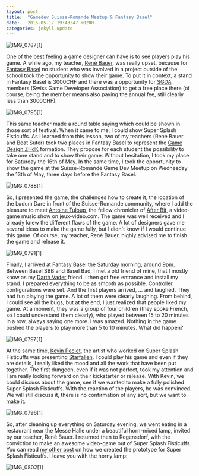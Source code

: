 ```yaml
---
layout: post
title:  "Gamedev Suisse-Romande Meetup & Fantasy Basel"
date:   2015-05-17 19:43:47 +0200
categories: jekyll update
---
```

![IMG_0787[1]](/images/2015/05/IMG_07871-e1431886430646.jpg)

One of the best feeling a game designer can have is to see players play his game. A while ago, my teacher, <a href="https://twitter.com/ixistenz">René Bauer</a>, was really upset, because for <a href="http://www.fantasybasel.ch/">Fantasy Basel</a> no student who was involved in a project outside of the school took the opportunity to show their game. To put it in context, a stand in Fantasy Basel is 3000CHF and there was a opportunity for <a href="http://sgda.ch/">SGDA</a> members (Swiss Game Developer Association) to get a free place there (of course, being the member means also paying the annual fee, still clearly less than 3000CHF).

![IMG_0795[1]](/images/2015/05/IMG_07951.jpg)

This same teacher made a round table saying which could be shown in those sort of festival. When it came to me, I could show Super Splash Fisticuffs. As I learned from this lesson, two of my teachers (René Bauer and Beat Suter) took two places in Fantasy Basel to represent the <a href="http://gamedesign.zhdk.ch/">Game Design ZHdK</a> formation. They propose for each student the possibility to take one stand and to show their game. Without hesitation, I took my place for Saturday the 16th of May. In the same time, I took the opportunity to show the game at the Suisse-Romande Game Dev Meetup on Wednesday the 13th of May, three days before the Fantasy Basel.

![IMG_0788[1]](/images/2015/05/IMG_07881.jpg)

So, I presented the game, the challenges how to create it, the location of the Ludum Dare in front of the Suisse-Romande community, where I add the pleasure to meet <a href="https://twitter.com/AntoineTuloup">Antoine Tuloup</a>, the fellow chronicler of <a href="https://www.youtube.com/playlist?list=PLH98ID6YyyiyVWxl0e7uoc4kL7BhLGkMe">After Bit</a>, a video-game music show on jeux-video.com. The game was well received and I already knew the different flaws of the game. A lot of designers gave me several ideas to make the game fully, but I didn't know if I would continue this game. Of course, my teacher, René Bauer, highly advised me to finish the game and release it.

![IMG_0791[1]](/images/2015/05/IMG_07911.jpg)

Finally, I arrived at Fantasy Basel the Saturday morning, around 9pm. Between Basel SBB and Basel Bad, I met a old friend of mine, that I mostly know as my <a href="https://www.facebook.com/Arnianor">Darth Vader</a> friend. I then got free entrance and install my stand. I prepared everything to be as smooth as possible. Controller configurations were set. And the first players arrived, ... and laughed. They had fun playing the game. A lot of them were clearly laughing. From behind, I could see all the bugs, but at the end, I just realized that people liked my game. At a moment, they was a group of four children (they spoke French, so I could understand them clearly), who played between 15 to 20 minutes in a row, always saying one more. I was amazed. Nothing in the game pushed the players to play more than 5 to 10 minutes. What did happen?

![IMG_0797[1]](/images/2015/05/IMG_07971.jpg)

At the same time, <a href="https://twitter.com/kpeclet">Kevin Peclet</a>, the artist who worked on Super Splash Fisticuffs was presenting <a href="http://www.playotherworld.com/">Starfallen</a>. I could play his game and even if they are details, I really liked the mood and all the work that have been put together. The first dungeon, even if it was not perfect, took my attention and I am really looking forward on their kickstarter or release. With Kevin, we could discuss about the game, see if we wanted to make a fully polished Super Splash Fisticuffs. WIth the reaction of the players, he was convinced. We will still discuss it, there is no confirmation of any sort, but we want to make it.

![IMG_0796[1]](/images/2015/05/IMG_07961.jpg)

So, after cleaning up everything on Saturday evening, we went eating in a restaurant near the Messe Halle under a beautiful horn-mixed lamp, invited by our teacher, René Bauer. I returned then to Regensdorf, with the conviction to make an awesome video-game out of Super Splash Fisticuffs. You can read <a href="/2015-04-14-ludum-dare">my other post</a> on how we created the prototype for Super Splash Fisticuffs. I leave you with the horny lamp:

![IMG_0802[1]](/images/2015/05/IMG_08021.jpg)